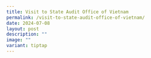 ```yaml
---
title: Visit to State Audit Office of Vietnam
permalink: /visit-to-state-audit-office-of-vietnam/
date: 2024-07-08
layout: post
description: ""
image: ""
variant: tiptap
---
```


